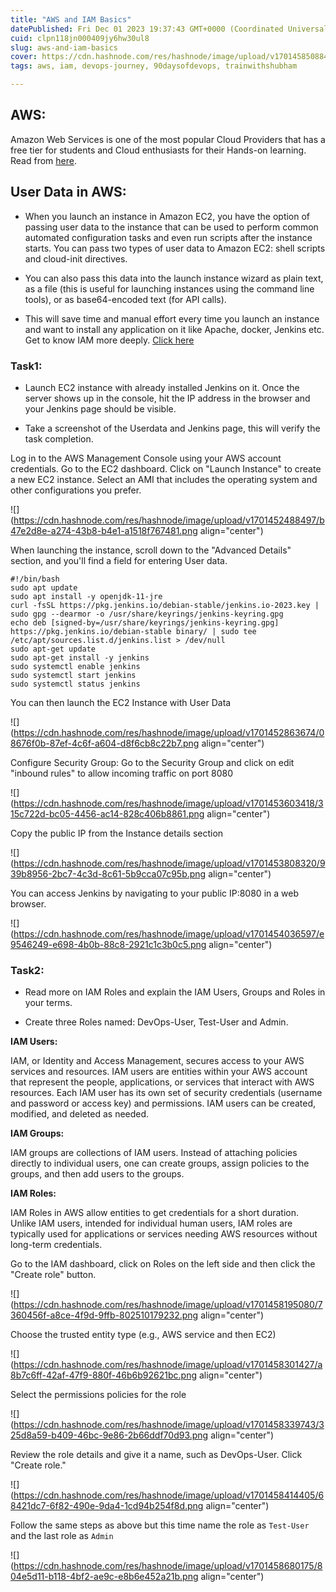 ```yaml
---
title: "AWS and IAM Basics"
datePublished: Fri Dec 01 2023 19:37:43 GMT+0000 (Coordinated Universal Time)
cuid: clpn118jn000409jy6hw30ul8
slug: aws-and-iam-basics
cover: https://cdn.hashnode.com/res/hashnode/image/upload/v1701458508847/347d4945-6673-47c1-8c6f-32335f4c09a1.png
tags: aws, iam, devops-journey, 90daysofdevops, trainwithshubham

---
```


## AWS:

Amazon Web Services is one of the most popular Cloud Providers that has a free tier for students and Cloud enthusiasts for their Hands-on learning. Read from [here](https://aws.amazon.com/what-is-aws/).

## User Data in AWS:

* When you launch an instance in Amazon EC2, you have the option of passing user data to the instance that can be used to perform common automated configuration tasks and even run scripts after the instance starts. You can pass two types of user data to Amazon EC2: shell scripts and cloud-init directives.
    
* You can also pass this data into the launch instance wizard as plain text, as a file (this is useful for launching instances using the command line tools), or as base64-encoded text (for API calls).
    
* This will save time and manual effort every time you launch an instance and want to install any application on it like Apache, docker, Jenkins etc. Get to know IAM more deeply. [Click here](https://docs.aws.amazon.com/AWSEC2/latest/UserGuide/user-data.html)
    

### Task1:

* Launch EC2 instance with already installed Jenkins on it. Once the server shows up in the console, hit the IP address in the browser and your Jenkins page should be visible.
    
* Take a screenshot of the Userdata and Jenkins page, this will verify the task completion.
    

Log in to the AWS Management Console using your AWS account credentials. Go to the EC2 dashboard. Click on "Launch Instance" to create a new EC2 instance. Select an AMI that includes the operating system and other configurations you prefer.

![](https://cdn.hashnode.com/res/hashnode/image/upload/v1701452488497/b47e2d8e-a274-43b8-b4e1-a1518f767481.png align="center")

When launching the instance, scroll down to the "Advanced Details" section, and you'll find a field for entering User data.

```plaintext
#!/bin/bash
sudo apt update
sudo apt install -y openjdk-11-jre
curl -fsSL https://pkg.jenkins.io/debian-stable/jenkins.io-2023.key | sudo gpg --dearmor -o /usr/share/keyrings/jenkins-keyring.gpg
echo deb [signed-by=/usr/share/keyrings/jenkins-keyring.gpg] https://pkg.jenkins.io/debian-stable binary/ | sudo tee /etc/apt/sources.list.d/jenkins.list > /dev/null
sudo apt-get update
sudo apt-get install -y jenkins
sudo systemctl enable jenkins
sudo systemctl start jenkins
sudo systemctl status jenkins
```

You can then launch the EC2 Instance with User Data

![](https://cdn.hashnode.com/res/hashnode/image/upload/v1701452863674/08676f0b-87ef-4c6f-a604-d8f6cb8c22b7.png align="center")

Configure Security Group: Go to the Security Group and click on edit "inbound rules" to allow incoming traffic on port 8080

![](https://cdn.hashnode.com/res/hashnode/image/upload/v1701453603418/315c722d-bc05-4456-ac14-828c406b8861.png align="center")

Copy the public IP from the Instance details section

![](https://cdn.hashnode.com/res/hashnode/image/upload/v1701453808320/939b8956-2bc7-4c3d-8c61-5b9cca07c95b.png align="center")

You can access Jenkins by navigating to your public IP:8080 in a web browser.

![](https://cdn.hashnode.com/res/hashnode/image/upload/v1701454036597/e9546249-e698-4b0b-88c8-2921c1c3b0c5.png align="center")

### Task2:

* Read more on IAM Roles and explain the IAM Users, Groups and Roles in your terms.
    
* Create three Roles named: DevOps-User, Test-User and Admin.
    

**IAM Users:**

IAM, or Identity and Access Management, secures access to your AWS services and resources. IAM users are entities within your AWS account that represent the people, applications, or services that interact with AWS resources. Each IAM user has its own set of security credentials (username and password or access key) and permissions. IAM users can be created, modified, and deleted as needed.

**IAM Groups:**

IAM groups are collections of IAM users. Instead of attaching policies directly to individual users, one can create groups, assign policies to the groups, and then add users to the groups.

**IAM Roles:**

IAM Roles in AWS allow entities to get credentials for a short duration. Unlike IAM users, intended for individual human users, IAM roles are typically used for applications or services needing AWS resources without long-term credentials.

Go to the IAM dashboard, click on Roles on the left side and then click the "Create role" button.

![](https://cdn.hashnode.com/res/hashnode/image/upload/v1701458195080/7360456f-a8ce-4f9d-9ffb-802510179232.png align="center")

Choose the trusted entity type (e.g., AWS service and then EC2)

![](https://cdn.hashnode.com/res/hashnode/image/upload/v1701458301427/a8b7c6ff-42af-47f9-880f-46b6b92621bc.png align="center")

Select the permissions policies for the role

![](https://cdn.hashnode.com/res/hashnode/image/upload/v1701458339743/325d8a59-b409-46bc-9e86-2b66ddf70d93.png align="center")

Review the role details and give it a name, such as DevOps-User. Click "Create role."

![](https://cdn.hashnode.com/res/hashnode/image/upload/v1701458414405/68421dc7-6f82-490e-9da4-1cd94b254f8d.png align="center")

Follow the same steps as above but this time name the role as `Test-User` and the last role as `Admin`

![](https://cdn.hashnode.com/res/hashnode/image/upload/v1701458680175/804e5d11-b118-4bf2-ae9c-e8b6e452a21b.png align="center")